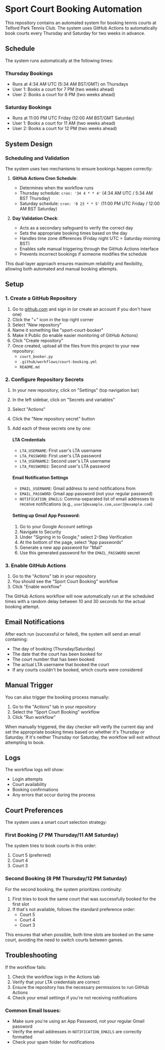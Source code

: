 # Sport Court Booking Automation

This repository contains an automated system for booking tennis courts at Telford Park Tennis Club. The system uses GitHub Actions to automatically book courts every Thursday and Saturday for two weeks in advance.

## Schedule

The system runs automatically at the following times:

### Thursday Bookings
- Runs at 4:34 AM UTC (5:34 AM BST/GMT) on Thursdays
- User 1: Books a court for 7 PM (two weeks ahead)
- User 2: Books a court for 8 PM (two weeks ahead)

### Saturday Bookings
- Runs at 11:00 PM UTC Friday (12:00 AM BST/GMT Saturday) 
- User 1: Books a court for 11 AM (two weeks ahead)
- User 2: Books a court for 12 PM (two weeks ahead)

## System Design

### Scheduling and Validation
The system uses two mechanisms to ensure bookings happen correctly:

1. **GitHub Actions Cron Schedule**:
   - Determines when the workflow runs
   - Thursday schedule: `cron: '34 4 * * 4'` (4:34 AM UTC / 5:34 AM BST Thursday)
   - Saturday schedule: `cron: '0 23 * * 5'` (11:00 PM UTC Friday / 12:00 AM BST Saturday)

2. **Day Validation Check**:
   - Acts as a secondary safeguard to verify the correct day
   - Sets the appropriate booking times based on the day
   - Handles time zone differences (Friday night UTC = Saturday morning BST)
   - Enables safe manual triggering through the GitHub Actions interface
   - Prevents incorrect bookings if someone modifies the schedule

This dual-layer approach ensures maximum reliability and flexibility, allowing both automated and manual booking attempts.

## Setup

### 1. Create a GitHub Repository
1. Go to [github.com](https://github.com) and sign in (or create an account if you don't have one)
2. Click the "+" icon in the top right corner
3. Select "New repository"
4. Name it something like "sport-court-booker"
5. Make it Public (to enable easier monitoring of GitHub Actions)
6. Click "Create repository"
7. Once created, upload all the files from this project to your new repository:
   - `court_booker.py`
   - `.github/workflows/court-booking.yml`
   - `README.md`

### 2. Configure Repository Secrets
1. In your new repository, click on "Settings" (top navigation bar)
2. In the left sidebar, click on "Secrets and variables"
3. Select "Actions"
4. Click the "New repository secret" button
5. Add each of these secrets one by one:

   #### LTA Credentials
   - `LTA_USERNAME`: First user's LTA username
   - `LTA_PASSWORD`: First user's LTA password
   - `LTA_USERNAME2`: Second user's LTA username
   - `LTA_PASSWORD2`: Second user's LTA password

   #### Email Notification Settings
   - `EMAIL_USERNAME`: Gmail address to send notifications from
   - `EMAIL_PASSWORD`: Gmail app password (not your regular password)
   - `NOTIFICATION_EMAILS`: Comma-separated list of email addresses to receive notifications (e.g., `user1@example.com,user2@example.com`)

   #### Setting up Gmail App Password:
   1. Go to your Google Account settings
   2. Navigate to Security
   3. Under "Signing in to Google," select 2-Step Verification
   4. At the bottom of the page, select "App passwords"
   5. Generate a new app password for "Mail"
   6. Use this generated password for the `EMAIL_PASSWORD` secret

### 3. Enable GitHub Actions
1. Go to the "Actions" tab in your repository
2. You should see the "Sport Court Booking" workflow
3. Click "Enable workflow"

The GitHub Actions workflow will now automatically run at the scheduled times with a random delay between 10 and 30 seconds for the actual booking attempt.

## Email Notifications

After each run (successful or failed), the system will send an email containing:
- The day of booking (Thursday/Saturday)
- The date that the court has been booked for
- The court number that has been booked
- The actual LTA username that booked the court
- If any courts couldn't be booked, which courts were considered

## Manual Trigger

You can also trigger the booking process manually:
1. Go to the "Actions" tab in your repository
2. Select the "Sport Court Booking" workflow
3. Click "Run workflow"

When manually triggered, the day checker will verify the current day and set the appropriate booking times based on whether it's Thursday or Saturday. If it's neither Thursday nor Saturday, the workflow will exit without attempting to book.

## Logs

The workflow logs will show:
- Login attempts
- Court availability
- Booking confirmations
- Any errors that occur during the process

## Court Preferences

The system uses a smart court selection strategy:

### First Booking (7 PM Thursday/11 AM Saturday)
The system tries to book courts in this order:
1. Court 5 (preferred)
2. Court 4
3. Court 3

### Second Booking (8 PM Thursday/12 PM Saturday)
For the second booking, the system prioritizes continuity:
1. First tries to book the same court that was successfully booked for the first slot
2. If that's not available, follows the standard preference order:
   - Court 5
   - Court 4
   - Court 3

This ensures that when possible, both time slots are booked on the same court, avoiding the need to switch courts between games.

## Troubleshooting

If the workflow fails:
1. Check the workflow logs in the Actions tab
2. Verify that your LTA credentials are correct
3. Ensure the repository has the necessary permissions to run GitHub Actions
4. Check your email settings if you're not receiving notifications

### Common Email Issues:
- Make sure you're using an App Password, not your regular Gmail password
- Verify the email addresses in `NOTIFICATION_EMAILS` are correctly formatted
- Check your spam folder for notifications 